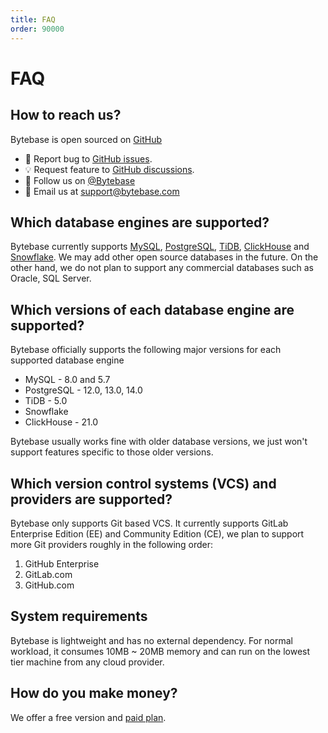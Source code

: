 ```yaml
---
title: FAQ
order: 90000
---
```


# FAQ

## How to reach us?

Bytebase is open sourced on [GitHub](https://github.com/bytebase/bytebase/)

- 🐞 Report bug to [GitHub issues](https://github.com/bytebase/bytebase/issues).
- 💡 Request feature to [GitHub discussions](https://github.com/bytebase/bytebase/discussions).
- 🤠 Follow us on [@Bytebase](https://twitter.com/bytebase)
- 📧 Email us at [support@bytebase.com](mailto:support@bytebase.com)

## Which database engines are supported?

Bytebase currently supports [MySQL](https://www.mysql.com), [PostgreSQL](https://www.postgresql.org), [TiDB](https://pingcap.com), [ClickHouse](https://clickhouse.com) and [Snowflake](https://www.snowflake.com). We may add other open source databases in the future. On the other hand, we do not plan to support any commercial databases such as Oracle, SQL Server.

## Which versions of each database engine are supported?

Bytebase officially supports the following major versions for each supported database engine

- MySQL - 8.0 and 5.7
- PostgreSQL - 12.0, 13.0, 14.0
- TiDB - 5.0
- Snowflake
- ClickHouse - 21.0

Bytebase usually works fine with older database versions, we just won't support features specific to those older versions.

## Which version control systems (VCS) and providers are supported?

Bytebase only supports Git based VCS. It currently supports GitLab Enterprise Edition (EE) and Community Edition (CE), we plan to support more Git providers roughly in the following order:

1. GitHub Enterprise
2. GitLab.com
3. GitHub.com

## System requirements

Bytebase is lightweight and has no external dependency. For normal workload, it consumes 10MB \~ 20MB memory and can run on the lowest tier machine from any cloud provider.

## How do you make money?

We offer a free version and [paid plan](../pricing).
